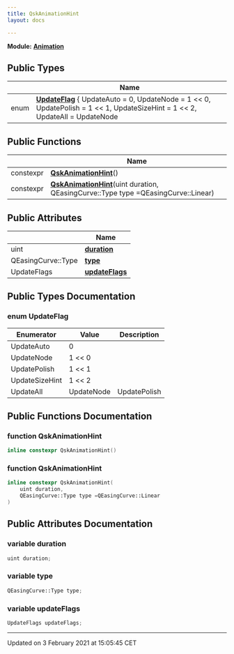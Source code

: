 ```yaml
---
title: QskAnimationHint
layout: docs

---
```



**Module:** **[Animation](/docs/modules/group__Animation/)**



## Public Types

|                | Name           |
| -------------- | -------------- |
| enum| **[UpdateFlag](/docs/classes/classQskAnimationHint/#enum-updateflag)** { UpdateAuto = 0, UpdateNode = 1 << 0, UpdatePolish = 1 << 1, UpdateSizeHint = 1 << 2, UpdateAll = UpdateNode | UpdatePolish | UpdateSizeHint} |

## Public Functions

|                | Name           |
| -------------- | -------------- |
| constexpr | **[QskAnimationHint](/docs/classes/classQskAnimationHint/#function-qskanimationhint)**() |
| constexpr | **[QskAnimationHint](/docs/classes/classQskAnimationHint/#function-qskanimationhint)**(uint duration, QEasingCurve::Type type =QEasingCurve::Linear) |

## Public Attributes

|                | Name           |
| -------------- | -------------- |
| uint | **[duration](/docs/classes/classQskAnimationHint/#variable-duration)**  |
| QEasingCurve::Type | **[type](/docs/classes/classQskAnimationHint/#variable-type)**  |
| UpdateFlags | **[updateFlags](/docs/classes/classQskAnimationHint/#variable-updateflags)**  |

## Public Types Documentation

### enum UpdateFlag

| Enumerator | Value | Description |
| ---------- | ----- | ----------- |
| UpdateAuto | 0|   |
| UpdateNode | 1 << 0|   |
| UpdatePolish | 1 << 1|   |
| UpdateSizeHint | 1 << 2|   |
| UpdateAll | UpdateNode | UpdatePolish | UpdateSizeHint|   |




## Public Functions Documentation

### function QskAnimationHint

```cpp
inline constexpr QskAnimationHint()
```


### function QskAnimationHint

```cpp
inline constexpr QskAnimationHint(
    uint duration,
    QEasingCurve::Type type =QEasingCurve::Linear
)
```


## Public Attributes Documentation

### variable duration

```cpp
uint duration;
```


### variable type

```cpp
QEasingCurve::Type type;
```


### variable updateFlags

```cpp
UpdateFlags updateFlags;
```


-------------------------------

Updated on  3 February 2021 at 15:05:45 CET